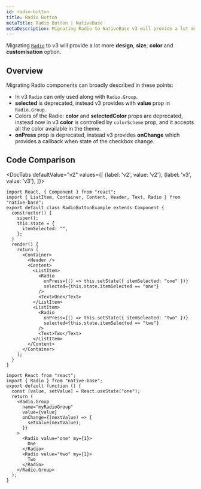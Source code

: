 ```yaml
---
id: radio-button
title: Radio Button
metaTitle: Radio Button | NativeBase
metaDescription: Migrating Radio to NativeBase v3 will provide a lot more design, size, color, and customization options. Read on for more, an overview and the code comparison.
---
```


Migrating [`Radio`](/radio) to v3 will provide a lot more **design**, **size**, **color** and **customisation** option.

## Overview

Migrating Radio components can broadly described in these points:

- In v3 `Radio` can only used along with `Radio.Group`.
- **selected** is deprecated, instead v3 provides with **value** prop in `Radio.Group`.
- Colors of the Radio:
  **color** and **selectedColor** props are deprecated, instead now in v3 **color** is controlled by `colorScheme` prop, and it accepts all the color available in the theme.
- **onPress** prop is deprecated, instead v3 provides **onChange** which provides a callback when state of the checkbox change.

## Code Comparison

<DocTabs
defaultValue="v2"
values={[
{label: 'v2', value: 'v2'},
{label: 'v3', value: 'v3'},
]}>
<DocTabItem value="v2">

```tsx
import React, { Component } from "react";
import { ListItem, Container, Content, Header, Text, Radio } from "native-base";
export default class RadioButtonExample extends Component {
  constructor() {
    super();
    this.state = {
      itemSelected: "",
    };
  }
  render() {
    return (
      <Container>
        <Header />
        <Content>
          <ListItem>
            <Radio
              onPress={() => this.setState({ itemSelected: "one" })}
              selected={this.state.itemSelected == "one"}
            />
            <Text>One</Text>
          </ListItem>
          <ListItem>
            <Radio
              onPress={() => this.setState({ itemSelected: "two" })}
              selected={this.state.itemSelected == "two"}
            />
            <Text>Two</Text>
          </ListItem>
        </Content>
      </Container>
    );
  }
}
```

</DocTabItem>
<DocTabItem value="v3">

```tsx
import React from "react";
import { Radio } from "native-base";
export default function () {
  const [value, setValue] = React.useState("one");
  return (
    <Radio.Group
      name="myRadioGroup"
      value={value}
      onChange={(nextValue) => {
        setValue(nextValue);
      }}
    >
      <Radio value="one" my={1}>
        One
      </Radio>
      <Radio value="two" my={1}>
        Two
      </Radio>
    </Radio.Group>
  );
}
```

</DocTabItem>
</DocTabs>
